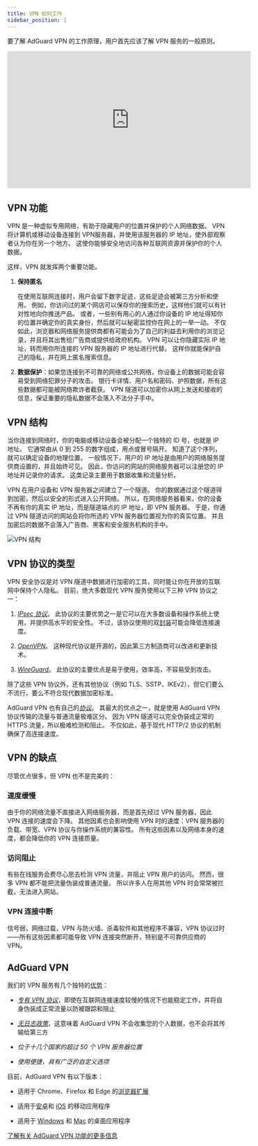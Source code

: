 ```yaml
---
title: VPN 如何工作
sidebar_position: 1
---
```


要了解 AdGuard VPN 的工作原理，用户首先应该了解 VPN 服务的一般原则。

<iframe width="560" height="315" src="https://www.youtube-nocookie.com/embed/aOmkjgfSsIY" title="YouTube 视频播放器" frameborder="0" allow="accelerometer; autoplay; clipboard-write; encrypted-media; gyroscope; picture-in-picture" allowfullscreen></iframe>

## VPN 功能

VPN 是一种虚拟专用网络，有助于隐藏用户的位置并保护的个人网络数据。 VPN 将计算机或移动设备连接到 VPN服务器，并使用该服务器的 IP 地址，使外部观察者认为你在另一个地方。 这使你能够安全地访问各种互联网资源并保护你的个人数据。

这样，VPN 就发挥两个重要功能。

1. **保持匿名**

    在使用互联网连接时，用户会留下数字足迹，这些足迹会被第三方分析和使用。 例如，你访问过的某个网店可以保存你的搜索历史，这样他们就可以有针对性地向你推送产品。 或者，一些别有用心的人通过你设备的 IP 地址得知你的位置并确定你的真实身份，然后就可以秘密监控你在网上的一举一动。 不仅如此，浏览器和网络服务提供商都有可能会为了自己的利益去利用你的浏览记录，并且将其出售给广告商或提供给政府机构。 VPN 可以让你隐藏实际 IP 地址，转而用你所连接的 VPN 服务器的 IP 地址进行代替。 这样你就能保护自己的隐私，并在网上匿名搜索信息。

1. **数据保护**：如果您连接到不可靠的网络或公共网络，你设备上的数据可能会容易受到网络犯罪分子的攻击。 银行卡详情、用户名和密码、护照数据，所有这些数据都可能被网络欺诈者截获。 VPN 隧道可以加密你从网上发送和接收的信息，保证重要的隐私数据不会落入不法分子手中。

## VPN 结构

当你连接到网络时，你的电脑或移动设备会被分配一个独特的 ID 号，也就是 IP 地址。 它通常由从 0 到 255 的数字组成，用点或冒号隔开。 知道了这个序列，就可以确定设备的地理位置。 一般情况下，用户的 IP 地址是由用户的网络服务提供商设置的，并且始终可见。 因此，你访问的网站的网络服务器可以注册您的 IP 地址并记录你的请求。 这类记录主要用于数据收集和流量分析。

VPN 在用户设备和 VPN 服务器之间建立了一个隧道。 你的数据通过这个隧道得到加密，然后以安全的形式进入公开网络。 所以，在网络服务器看来，你的设备不再有你的真实 IP 地址，而是隧道端点的 IP 地址，即 VPN 服务器。 于是，你通过 VPN 隧道访问的网站会将你所选的 VPN 服务器位置视为你的真实位置。 并且加密后的数据不会落入广告商、黑客和安全服务机构的手中。

![VPN 结构](https://cdn.adguardvpn.com/public/Adguard/Website/Images/seo/en/how_vpn_3.jpg)

## VPN 协议的类型

VPN 安全协议是对 VPN 隧道中数据进行加密的工具，同时能让你在开放的互联网中保持个人隐私。 目前，绝大多数现代 VPN 服务使用以下三种 VPN 协议之一：

1. [*IPsec 协议*](https://en.wikipedia.org/wiki/IPsec)。 此协议的主要优势之一是它可以在大多数设备和操作系统上使用，并提供高水平的安全性。 不过，该协议使用的双[封装](https://en.wikipedia.org/wiki/Encapsulation_(networking))可能会降低连接速度。

1. [*OpenVPN*](https://en.wikipedia.org/wiki/OpenVPN)。 这种现代协议是开源的，因此第三方制造商可以改进和更新技术。

1. [*WireGuard*](https://en.wikipedia.org/wiki/WireGuard)。 此协议的主要优点是易于使用，效率高，不容易受到攻击。

除了这些 VPN 协议外，还有其他协议（例如 TLS、SSTP、IKEv2），但它们要么不流行，要么不符合现代数据加密标准。

AdGuard VPN 也有自己的[*协议*](/general/adguard-vpn-protocol)。 其最大的优点之一，就是使用 AdGuard VPN 协议传输的流量与普通流量极难区分。 因为 VPN 隧道可以完全伪装成正常的 HTTPS 流量，所以极难检测和阻止。 不仅如此，基于现代 HTTP/2 协议的机制确保了高连接速度。

## VPN 的缺点

尽管优点很多，但 VPN 也不是完美的：

### 速度缓慢

由于你的网络流量不直接进入网络服务器，而是首先经过 VPN 服务器，因此 VPN 连接的速度会下降。 其他因素也会影响使用 VPN 时的速度：VPN 服务器的负载、带宽、VPN 协议与你操作系统的兼容性。 所有这些因素以及网络本身的速度，都会降低你的 VPN 连接质量。

### 访问阻止

有些在线服务会费尽心思去检测 VPN 流量，并阻止 VPN 用户的访问。 然而，很多 VPN 都不能把流量伪装成普通流量。 所以许多人在用其他 VPN 时会常常被拦截，无法进入网站。

### VPN 连接中断

信号弱，网络过载，VPN 与防火墙、杀毒软件和其他程序不兼容，VPN 协议过时——所有这些因素都可能导致 VPN 连接突然断开，特别是不可靠供应商的 VPN。

## AdGuard VPN

我们的 VPN 服务有几个独特的[优势](/general/why-adguard-vpn)：

- [*专有 VPN 协议*](/general/adguard-vpn-protocol)，即使在互联网连接速度较慢的情况下也能稳定工作，并将自身伪装成正常流量以防被跟踪和阻止

- [*无日志政策*](https://adguard-vpn.com/privacy.html)，这意味着 AdGuard VPN 不会收集您的个人数据，也不会将其传输给第三方

- *位于十几个国家的超过 50 个 VPN 服务器位置*

- *使用便捷，具有广泛的自定义选项*

目前，AdGuard VPN 有以下版本：

- 适用于 Chrome、Firefox 和 Edge 的[浏览器扩展](/adguard-vpn-browser-extension/overview)

- 适用于[安卓](/adguard-vpn-for-android/overview)和 [iOS](/adguard-vpn-for-ios/overview) 的移动应用程序

- 适用于 [Windows](/adguard-vpn-for-windows/overview) 和 [Mac](/adguard-vpn-for-mac/overview) 的桌面应用程序

[了解有关 AdGuard VPN 功能的更多信息](https://adguard-vpn.com/welcome.html)
